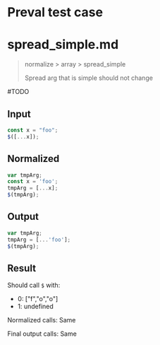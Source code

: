 # Preval test case

# spread_simple.md

> normalize > array > spread_simple
>
> Spread arg that is simple should not change

#TODO

## Input

`````js filename=intro
const x = "foo";
$([...x]);
`````

## Normalized

`````js filename=intro
var tmpArg;
const x = 'foo';
tmpArg = [...x];
$(tmpArg);
`````

## Output

`````js filename=intro
var tmpArg;
tmpArg = [...'foo'];
$(tmpArg);
`````

## Result

Should call `$` with:
 - 0: ["f","o","o"]
 - 1: undefined

Normalized calls: Same

Final output calls: Same
